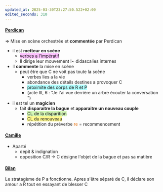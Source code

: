 ```yaml
---
updated_at: 2025-03-30T23:27:50.522+02:00
edited_seconds: 310
---
```

#### <u>Perdican</u>
=> Mise en scène orchestrée et **commentée** par Perdican 
- il est **metteur en scène**
	- <span style="background:#fdbfff">verbes a l'impératif</span> 
	- Il dirige leur mouvement !~ didascalies internes
- Il **commente** la mise en scène 
	- peut être que C ne voit pas toute la scène
		- verbes lies a la vie
		- abondance des détails destines a provoquer C
		- <span style="background:#b1ffff">proximite des corps de R et P</span>
		- (acte III, 6 : "Je l'ai vue derrière un arbre écouter la conversation ")
- il est tel un **magicien**
	- fait **disparaitre la bague** et **apparaitre un nouveau couple**
		- <span style="background:#d3f8b6">CL de la disparition</span>
		- <span style="background:#fff88f">CL du renouveau</span>
		- répétition du préverbe <font color="#e36c09">re</font> = recommencement 

#### <u>Camille</u>
- Aparté
	- depit & indignation
	- opposition C/R -> C désigne l'objet de la bague et pas sa matière

#### <u>Bilan</u>
Le stratagème de P a fonctionne.
Apres s'être séparé de C, il déclare son amour a R tout en essayant de blesser C 
